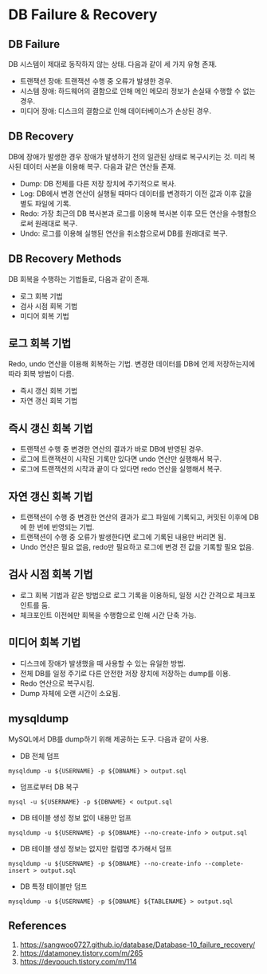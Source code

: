 # DB Failure & Recovery

## DB Failure

DB 시스템이 제대로 동작하지 않는 상태. 다음과 같이 세 가지 유형 존재.

- 트랜잭션 장애: 트랜잭션 수행 중 오류가 발생한 경우.
- 시스템 장애: 하드웨어의 결함으로 인해 메인 메모리 정보가 손실돼 수행할 수 없는 경우.
- 미디어 장애: 디스크의 결함으로 인해 데이터베이스가 손상된 경우.

## DB Recovery

DB에 장애가 발생한 경우 장애가 발생하기 전의 일관된 상태로 복구시키는 것. 미리 복사된 데이터 사본을 이용해 복구. 다음과 같은 연산들 존재.

- Dump: DB 전체를 다른 저장 장치에 주기적으로 복사.
- Log: DB에서 변경 연산이 실행될 때마다 데이터를 변경하기 이전 값과 이후 값을 별도 파일에 기록.
- Redo: 가장 최근의 DB 복사본과 로그를 이용해 복사본 이후 모든 연산을 수행함으로써 원래대로 복구.
- Undo: 로그를 이용해 실행된 연산을 취소함으로써 DB를 원래대로 복구.

## DB Recovery Methods

DB 회복을 수행하는 기법들로, 다음과 같이 존재.

- 로그 회복 기법
- 검사 시점 회복 기법
- 미디어 회복 기법

## 로그 회복 기법

Redo, undo 연산을 이용해 회복하는 기법. 변경한 데이터를 DB에 언제 저장하는지에 따라 회복 방법이 다름.

- 즉시 갱신 회복 기법
- 자연 갱신 회복 기법

## 즉시 갱신 회복 기법

- 트랜잭션 수행 중 변경한 연산의 결과가 바로 DB에 반영된 경우.
- 로그에 트랜잭션이 시작된 기록만 있다면 undo 연산만 실행해서 복구.
- 로그에 트랜잭션의 시작과 끝이 다 있다면 redo 연산을 실행해서 복구.

## 자연 갱신 회복 기법

- 트랜잭션이 수행 중 변경한 연산의 결과가 로그 파일에 기록되고, 커밋된 이후에 DB에 한 번에 반영되는 기법.
- 트랜잭션이 수행 중 오류가 발생한다면 로그에 기록된 내용만 버리면 됨.
- Undo 연산은 필요 없음, redo만 필요하고 로그에 변경 전 값을 기록할 필요 없음.

## 검사 시점 회복 기법

- 로그 회복 기법과 같은 방법으로 로그 기록을 이용하되, 일정 시간 간격으로 체크포인트를 둠.
- 체크포인트 이전에만 회복을 수행함으로 인해 시간 단축 가능.

## 미디어 회복 기법

- 디스크에 장애가 발생했을 때 사용할 수 있는 유일한 방법.
- 전체 DB를 일정 주기로 다른 안전한 저장 장치에 저장하는 dump를 이용.
- Redo 연산으로 복구시킴.
- Dump 자체에 오랜 시간이 소요됨.

## mysqldump

MySQL에서 DB를 dump하기 위해 제공하는 도구. 다음과 같이 사용.

- DB 전체 덤프

```
mysqldump -u ${USERNAME} -p ${DBNAME} > output.sql
```

- 덤프로부터 DB 복구

```
mysql -u ${USERNAME} -p ${DBNAME} < output.sql
```

- DB 테이블 생성 정보 없이 내용만 덤프

```
mysqldump -u ${USERNAME} -p ${DBNAME} --no-create-info > output.sql
```

- DB 테이블 생성 정보는 없지만 컬럼명 추가해서 덤프

```
mysqldump -u ${USERNAME} -p ${DBNAME} --no-create-info --complete-insert > output.sql
```

- DB 특정 테이블만 덤프

```
mysqldump -u ${USERNAME} -p ${DBNAME} ${TABLENAME} > output.sql
```

## References

1. https://sangwoo0727.github.io/database/Database-10_failure_recovery/
2. https://datamoney.tistory.com/m/265
3. https://devpouch.tistory.com/m/114
